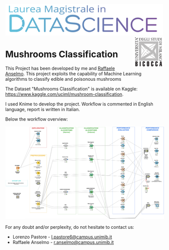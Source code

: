 <p float="left">
 <img src="https://github.com/RaffaeleAns/AML-Assignments/blob/master/images/DS%20Logo.png" width = "500"/>
 <img src="https://github.com/RaffaeleAns/AML-Assignments/blob/master/images/Bicocca%20Logo.png" width = "100" align="right"/>
</p>

# Mushrooms Classification
This Project has been developed by me and [Raffaele Anselmo](https://github.com/RaffaeleAns).
This project exploits the capability of Machine Learning algorithms to classify edible and poisonous mushrooms

The Dataset "Mushrooms Classification" is available on Kaggle: https://www.kaggle.com/uciml/mushroom-classification.

I used Knime to develop the project. Workflow is commented in English language, report is written in Italian.

Below the workflow overview:

![workflow](workflow.png)

For any doubt and/or perplexity, do not hesitate to contact us:
- Lorenzo Pastore - l.pastore6@campus.unimib.it
- Raffaele Anselmo - r.anselmo@campus.unimib.it


